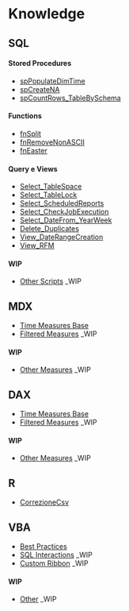 # Knowledge

## SQL

#### Stored Procedures
  - [spPopulateDimTime](./SQL/spPopulateDimTime.sql)
  - [spCreateNA](./SQL/spCreateNA.sql)
  - [spCountRows_TableBySchema](./SQL/spCountRows_TableBySchema.sql)  

#### Functions
  - [fnSplit](./SQL/fnSplit.sql)
  - [fnRemoveNonASCII](./SQL/fnRemoveNonASCII.sql)
  - [fnEaster](./master/SQL/fnEaster.sql)
 
#### Query e Views
  - [Select_TableSpace](./SQL/Select_TableSpace.sql)
  - [Select_TableLock](./Select_TableLock.sql)
  - [Select_ScheduledReports](./SQL/Select_ScheduledReports.sql)
  - [Select_CheckJobExecution](./SQL/Select_CheckJobExecution)
  - [Select_DateFrom_YearWeek](./SQL/Select_DateFrom_YearWeek.sql)
  - [Delete_Duplicates](./SQL/Delete_Duplicates.sql)
  - [View_DateRangeCreation](./SQL/View_DateRangeCreation.sql)
  - [View_RFM](./SQL/View_RFM.sql)
  
#### WIP
  - [Other Scripts](./SQL/Other%20Scripts) _WIP

## MDX
  - [Time Measures Base](./MDX/Time%20Measures%20Base.txt)
  - [Filtered Measures](./MDX/Filtered%20Measures.txt) _WIP
  
#### WIP
  - [Other Measures](https://github.com/Sbrillo89/Knowledge/blob/master/MDX/Other%20Measures.txt) _WIP
    
## DAX
  - [Time Measures Base](https://github.com/Sbrillo89/Knowledge/blob/master/DAX/Time%20Measures%20Base.txt)
  - [Filtered Measures](https://github.com/Sbrillo89/Knowledge/blob/master/DAX/Filtered%20Measures.txt) _WIP
  
#### WIP
  - [Other Measures](https://github.com/Sbrillo89/Knowledge/blob/master/DAX/OtherMeasures.txt) _WIP 
  
## R
  - [CorrezioneCsv](https://github.com/Sbrillo89/Knowledge/blob/master/R/CorrezioneCsv_AzureML.R)  

## VBA
  - [Best Practices](https://github.com/Sbrillo89/Knowledge/blob/master/VBA/BestPractices.md)
  - [SQL Interactions](https://github.com/Sbrillo89/Knowledge/blob/master/VBA/SQL%20Interactions.txt) _WIP
  - [Custom Ribbon](https://github.com/Sbrillo89/Knowledge/blob/master/VBA/CustomRibbon.md) _WIP
  
#### WIP
  - [Other](https://github.com/Sbrillo89/Knowledge/blob/master/VBA/Other.txt) _WIP
